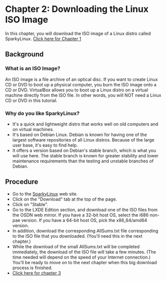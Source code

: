 # Chapter 2: Downloading the Linux ISO Image
In this chapter, you will download the ISO image of a Linux distro called SparkyLinux.
[Click here for Chapter 1](https://github.com/rubyonracetracks/tutorial-virtualbox/blob/master/01-install.md)

## Background
### What is an ISO Image?
An ISO image is a file archive of an optical disc.  If you want to create Linux CD or DVD to boot up a physical computer, you burn the ISO image onto a CD or DVD.  VirtualBox allows you to boot up a Linux distro on a virtual machine directly from the ISO file.  In other words, you will NOT need a Linux CD or DVD in this tutorial.

### Why do you like SparkyLinux?
* It's a quick and lightweight distro that works well on old computers and on virtual machines.
* It's based on Debian Linux.  Debian is known for having one of the largest software repositories of all Linux distros.  Because of the large user base, it's easy to find help.
* It offers a version based on Debian's stable branch, which is what you will use here.  The stable branch is known for greater stability and lower maintenance requirements than the testing and unstable branches of Debian.

## Procedure
* Go to the [SparkyLinux](https://sparkylinux.org/) web site.
* Click on the "Download" tab at the top of the page.
* Click on "Stable".
* Go to the LXDE Edition section, and download one of the ISO files from the OSDN web mirror.  If you have a 32-bit host OS, select the i686 non-pae version.  If you have a 64-bit host OS, pick the x86_64/amd64 version.
* In addition, download the corresponding AllSums.txt file corresponding to the ISO file that you downloaded.  (You'll need this in the next chapter.)
* While the download of the small AllSums.txt will be completed immediately, the download of the ISO file will take a few minutes.  (The time needed will depend on the speed of your Internet connection.)  You'll be ready to move on to the next chapter when this big download process is finished.
* [Click here for chapter 3](https://github.com/rubyonracetracks/tutorial-virtualbox/blob/master/03-verify_iso.md)
